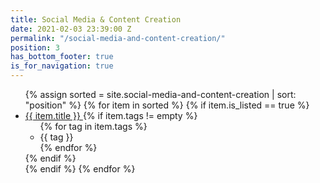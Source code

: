 ```yaml
---
title: Social Media & Content Creation
date: 2021-02-03 23:39:00 Z
permalink: "/social-media-and-content-creation/"
position: 3
has_bottom_footer: true
is_for_navigation: true
---
```


<!-- {% include page_header.html %} -->
<ul class="content_container-list_page_wrapper">
	{% assign sorted = site.social-media-and-content-creation | sort: "position" %}
	{% for item in sorted %}
		{% if item.is_listed == true %}
			<li class="list_page_wrapper-list_page_item --list_text_styling">
				<a class="--anchor_styling" href="{{ item.url }}">
					{{ item.title }}
				</a>
				{% if item.tags != empty %}
					<ul class="list_page_item-list_page_item_tag_list">
						{% for tag in item.tags %}
							<li class="list_page_item_tag_list-list_page_item_tag --tag_text_styling">
								{{ tag }}
							</li>
						{% endfor %}
					</ul>
				{% endif %}
			</li>
		{% endif %}
	{% endfor %}
</ul>
